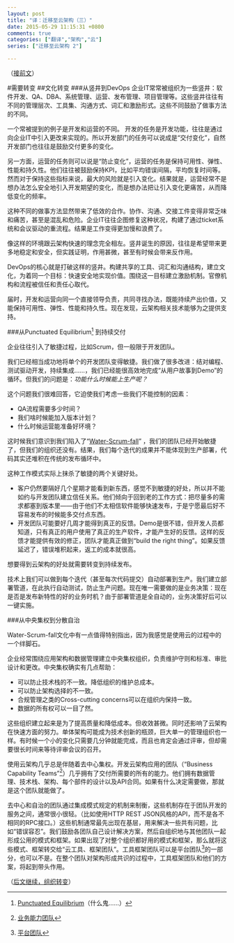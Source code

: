 ```yaml
---
layout: post
title: "译：迁移至云架构（三）"
date: 2015-05-29 11:15:31 +0800
comments: true
categories: ["翻译","架构","云"]
series: ["迁移至云架构 2"]

---
```




（[接前文](/blog/2015/05/23/cloud2/)）



#需要转变
##文化转变
###从竖井到DevOps
企业IT常常被组织为一些竖井：软件开发、QA、DBA、系统管理、运营、发布管理、项目管理等。这些竖井往往有不同的管理层次、工具集、沟通方式、词汇和激励形式。这些不同鼓励了做事方法的不同。


<!--more-->

一个常被提到的例子是开发和运营的不同。
开发的任务是开发功能，往往是通过向企业IT中引入更改来实现的。所以开发部门的任务可以说成是“交付变化”，自然开发部门也往往是鼓励交付更多的变化。

另一方面，运营的任务则可以说是“防止变化”，运营的任务是保持可用性、弹性、性能和持久性。他们往往被鼓励保持KPI，比如平均错误间隔，平均恢复时间等。然而对于保持这些指标来说，最大的风险就是引入变化。结果就是，运营经常不是想办法怎么安全地引入开发期望的变化，而是想办法把让引入变化更痛苦，从而降低变化的频率。

这种不同的做事方法显然带来了低效的合作。协作、沟通、交接工件变得非常乏味和痛苦，甚至是混乱和危险。企业IT往往企图修复这种状况，构建了通过ticket系统和会议驱动的重流程。结果是工作变得更加慢和浪费了。

像这样的环境跟云架构快速的理念完全相左。竖井诞生的原因，往往是希望带来更多地稳定和安全，但实践证明，作用甚微，甚至有时候会带来反作用。

DevOps的核心就是打破这样的竖井。构建共享的工具、词汇和沟通结构，建立文化，为着同一个目标：快速安全地实现价值。围绕这一目标建立激励机制。官僚机构和流程被信任和责任心取代。

届时，开发和运营向同一个直接领导负责，共同寻找办法，既能持续产出价值，又能保持可用性、弹性、性能和持久性。现在发现，云架构相关技术能够为之提供支持。

###从Punctuated Equilibrium[^1] 到持续交付

企业往往引入了敏捷过程，比如Scrum，但一般限于开发团队。

我们已经相当成功地将单个的开发团队变得敏捷。我们做了很多改进：结对编程、测试驱动开发，持续集成……，我们已经能很高效地完成“从用户故事到Demo”的循环。但我们的问题是：*功能什么时候能上生产呢？*

这个问题我们很难回答，它迫使我们考虑一些我们不能控制的因素：

* QA流程需要多少时间？
* 我们啥时候能加入版本计划？
* 什么时候运营能准备好环境？

这时候我们意识到我们陷入了“[Water-Scrum-fall](http://sdtimes.com/analyst-watch-water-scrum-fall-is-the-reality-of-agile/)” ，我们的团队已经开始敏捷了，但我们的组织还没有。结果，我们每个迭代的成果并不能体现到生产部署，代码其实还堆积在传统的发布循环中。

这种工作模式实际上抹杀了敏捷的两个关键好处。

* 客户仍然要隔好几个星期才能看到新东西，感觉不到敏捷的好处，所以并不能如约与开发团队建立信任关系。他们倾向于回到老的工作方式：把尽量多的需求都塞到版本里——由于他们不太相信软件能够快速发布，于是宁愿最后好不容易发布的时候能多交付点东西。
* 开发团队可能要好几周才能得到真正的反馈。Demo是很不错，但开发人员都知道，只有真正的用户使用了真正的生产软件，才能产生好的反馈。这样的反馈才能提供有效的修正，团队才能真正做到“build the right thing”。如果反馈延迟了，错误堆积起来，返工的成本就很高。

想要得到云架构的好处就需要转变到持续发布。

技术上我们可以做到每个迭代（甚至每次代码提交）自动部署到生产。我们建立部署管道，在此执行自动测试，防止生产问题。现在唯一需要做的是业务决策：现在是否是发布新特性的好的业务时机？由于部署管道是全自动的，业务决策好后可以一键实施。

###从中央集权到分散自治

Water-Scrum-fall文化中有一点值得特别指出，因为我感觉是使用云的过程中的一个绊脚石。

企业经常围绕应用架构和数据管理建立中央集权组织，负责维护守则和标准、审批设计和更改。中央集权确实有几点帮助：

* 可以防止技术栈的不一致。降低组织的维护总成本。
* 可以防止架构选择的不一致。
* 合规管理之类的Cross-cutting concerns可以在组织内保持一致。
* 数据的所有权可以一目了然。

这些组织建立起来是为了提高质量和降低成本。但收效甚微。同时还影响了云架构在快速方面的努力。单体架构可能成为技术创新的瓶颈，巨大单一的管理组织也一样。有时候一个小的变化只需要几分钟就能完成，而且也肯定会通过评审，但却需要很长时间来等待评审会议的召开。

使用云架构几乎总是伴随着去中心集权。开发云架构应用的团队（“Business Capability Teams”[^2]）几乎拥有了交付所需要的所有的能力。他们拥有数据管理、技术栈、架构、每个部件的设计以及API合同。如果有什么决定需要做，那就是这个团队就能做了。

去中心和自治的团队通过集成模式规定的机制来制衡，这些机制存在于团队开发的服务之间，通常很小很轻。（比如使用HTTP REST JSON风格的API，而不是各不相同的RPC接口。）这些机制通常最先出现在基层，用来解决一些共有问题，比如“错误容忍”。我们鼓励各团队自己设计解决方案，然后自组织地与其他团队一起形成公用的模式和框架。如果出现了对整个组织都好用的模式和框架，那么就将这些模式、框架转交给“云工具、框架团队”。工具框架团队可以是平台团队[^3]的一部分，也可以不是。在整个团队对架构形成共识的过程中，工具框架团队和他们的方案，将起到带头作用。

（[后文继续，组织转变](/blog/2015/06/02/cloud4/)）

[^1]: [Punctuated Equilibrium](http://en.wikipedia.org/wiki/Punctuated_equilibrium)（什么鬼……）
[^2]: [业务能力团队](/blog/2015/06/02/cloud4/#bct)
[^3]: [平台团队](/blog/2015/06/02/cloud4/#pt)
